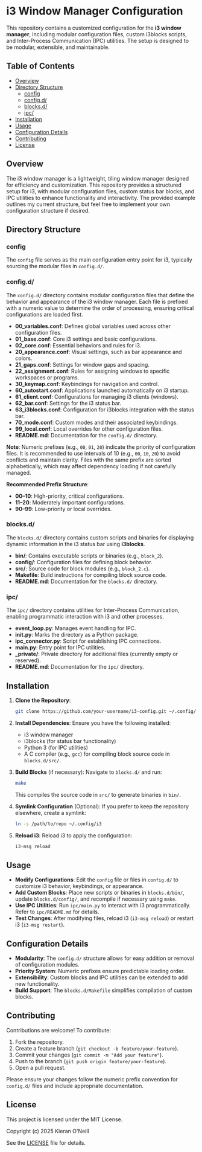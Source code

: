 # i3 Window Manager Configuration

This repository contains a customized configuration for the **i3 window manager**, including modular configuration files, custom i3blocks scripts, and Inter-Process Communication (IPC) utilities. The setup is designed to be modular, extensible, and maintainable.

## Table of Contents
- [Overview](#overview)
- [Directory Structure](#directory-structure)
  - [config](#config)
  - [config.d/](#configd)
  - [blocks.d/](#blocksd)
  - [ipc/](#ipc)
- [Installation](#installation)
- [Usage](#usage)
- [Configuration Details](#configuration-details)
- [Contributing](#contributing)
- [License](#license)

## Overview
The i3 window manager is a lightweight, tiling window manager designed for efficiency and customization. This repository provides a structured setup for i3, with modular configuration files, custom status bar blocks, and IPC utilities to enhance functionality and interactivity. The provided example outlines my current structure, but feel free to implement your own configuration structure if desired.

## Directory Structure

### config
The `config` file serves as the main configuration entry point for i3, typically sourcing the modular files in `config.d/`.

### config.d/
The `config.d/` directory contains modular configuration files that define the behavior and appearance of the i3 window manager. Each file is prefixed with a numeric value to determine the order of processing, ensuring critical configurations are loaded first.

- **00_variables.conf**: Defines global variables used across other configuration files.
- **01_base.conf**: Core i3 settings and basic configurations.
- **02_core.conf**: Essential behaviors and rules for i3.
- **20_appearance.conf**: Visual settings, such as bar appearance and colors.
- **21_gaps.conf**: Settings for window gaps and spacing.
- **22_assignment.conf**: Rules for assigning windows to specific workspaces or programs.
- **30_keymap.conf**: Keybindings for navigation and control.
- **60_autostart.conf**: Applications launched automatically on i3 startup.
- **61_client.conf**: Configurations for managing i3 clients (windows).
- **62_bar.conf**: Settings for the i3 status bar.
- **63_i3blocks.conf**: Configuration for i3blocks integration with the status bar.
- **70_mode.conf**: Custom modes and their associated keybindings.
- **99_local.conf**: Local overrides for other configuration files.
- **README.md**: Documentation for the `config.d/` directory.

**Note**: Numeric prefixes (e.g., `00`, `01`, `20`) indicate the priority of configuration files. It is recommended to use intervals of 10 (e.g., `00`, `10`, `20`) to avoid conflicts and maintain clarity. Files with the same prefix are sorted alphabetically, which may affect dependency loading if not carefully managed.

**Recommended Prefix Structure**:
- **00–10**: High-priority, critical configurations.
- **11–20**: Moderately important configurations.
- **90–99**: Low-priority or local overrides.

### blocks.d/
The `blocks.d/` directory contains custom scripts and binaries for displaying dynamic information in the i3 status bar using **i3blocks**.

- **bin/**: Contains executable scripts or binaries (e.g., `block_2`).
- **config/**: Configuration files for defining block behavior.
- **src/**: Source code for block modules (e.g., `block_2.c`).
- **Makefile**: Build instructions for compiling block source code.
- **README.md**: Documentation for the `blocks.d/` directory.

### ipc/
The `ipc/` directory contains utilities for Inter-Process Communication, enabling programmatic interaction with i3 and other processes.

- **event_loop.py**: Manages event handling for IPC.
- **__init__.py**: Marks the directory as a Python package.
- **ipc_connector.py**: Script for establishing IPC connections.
- **main.py**: Entry point for IPC utilities.
- **_private/**: Private directory for additional files (currently empty or reserved).
- **README.md**: Documentation for the `ipc/` directory.

## Installation
1. **Clone the Repository**:
   ```bash
   git clone https://github.com/your-username/i3-config.git ~/.config/i3
   ```
2. **Install Dependencies**:
   Ensure you have the following installed:
   - i3 window manager
   - i3blocks (for status bar functionality)
   - Python 3 (for IPC utilities)
   - A C compiler (e.g., `gcc`) for compiling block source code in `blocks.d/src/`.

3. **Build Blocks** (if necessary):
   Navigate to `blocks.d/` and run:
   ```bash
   make
   ```
   This compiles the source code in `src/` to generate binaries in `bin/`.

4. **Symlink Configuration** (Optional):
   If you prefer to keep the repository elsewhere, create a symlink:
   ```bash
   ln -s /path/to/repo ~/.config/i3
   ```

5. **Reload i3**:
   Reload i3 to apply the configuration:
   ```bash
   i3-msg reload
   ```

## Usage
- **Modify Configurations**: Edit the `config` file or files in `config.d/` to customize i3 behavior, keybindings, or appearance.
- **Add Custom Blocks**: Place new scripts or binaries in `blocks.d/bin/`, update `blocks.d/config/`, and recompile if necessary using `make`.
- **Use IPC Utilities**: Run `ipc/main.py` to interact with i3 programmatically. Refer to `ipc/README.md` for details.
- **Test Changes**: After modifying files, reload i3 (`i3-msg reload`) or restart i3 (`i3-msg restart`).

## Configuration Details
- **Modularity**: The `config.d/` structure allows for easy addition or removal of configuration modules.
- **Priority System**: Numeric prefixes ensure predictable loading order.
- **Extensibility**: Custom blocks and IPC utilities can be extended to add new functionality.
- **Build Support**: The `blocks.d/Makefile` simplifies compilation of custom blocks.

## Contributing
Contributions are welcome! To contribute:
1. Fork the repository.
2. Create a feature branch (`git checkout -b feature/your-feature`).
3. Commit your changes (`git commit -m "Add your feature"`).
4. Push to the branch (`git push origin feature/your-feature`).
5. Open a pull request.

Please ensure your changes follow the numeric prefix convention for `config.d/` files and include appropriate documentation.

## License
This project is licensed under the MIT License.

Copyright (c) 2025 Kieran O'Neill

See the [LICENSE](LICENSE) file for details.
